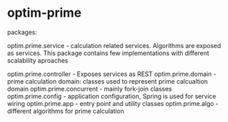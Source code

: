 # optim-prime

packages:

optim.prime.service - calculation related services. Algorithms are exposed as services. This package contains few implementations
with different scalability aproaches

optim.prime.controller - Exposes services as REST
optim.prime.domain - prime calculation domain: classes used to represent prime calcualtion domain
optim.prime.concurrent - mainly fork-join  classes
optim.prime.config - application configuration, Spring is used for service wiring
optim.prime.app - entry point and utility classes
optim.prime.algo - different algorithms for prime calculation  